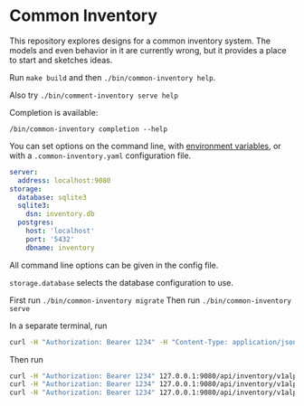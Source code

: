 # Common Inventory
This repository explores designs for a common inventory system.  The models and even behavior in it are
currently wrong, but it provides a place to start and sketches ideas.

Run `make build` and then `./bin/common-inventory help`.

Also try `./bin/comment-inventory serve help`

Completion is available:

```
/bin/common-inventory completion --help
```

You can set options on the command line, with [environment variables](https://pkg.go.dev/github.com/spf13/viper@v1.18.2#AutomaticEnv), or with a `.common-inventory.yaml` configuration file.

```yaml
server:
  address: localhost:9080
storage:
  database: sqlite3
  sqlite3:
    dsn: inventory.db
  postgres:
    host: 'localhost'
    port: '5432'
    dbname: inventory
```

All command line options can be given in the config file.

`storage.database` selects the database configuration to use.

First run `./bin/common-inventory migrate`
Then run `./bin/common-inventory serve`

In a separate terminal, run

```bash
curl -H "Authorization: Bearer 1234" -H "Content-Type: application/json" -d '{"DisplayName": "Example Cluster3", "ReporterType": "OCM", "ResourceType": "cluster", "LocalResourceId": "7", "Workspace": "csams", "Data": {"ApiServer": "www.example3.com/api-server"}}}' http://localhost:9080/api/inventory/v1alpha1/resources/clusters
```

Then run

```bash
curl -H "Authorization: Bearer 1234" 127.0.0.1:9080/api/inventory/v1alpha1/resources/clusters | jq .
curl -H "Authorization: Bearer 1234" 127.0.0.1:9080/api/inventory/v1alpha1/resources/clusters/1 | jq . 
curl -H "Authorization: Bearer 1234" 127.0.0.1:9080/api/inventory/v1alpha1/resources/clusters/hcrn:OCM:user@example.com:7 | jq .
```
